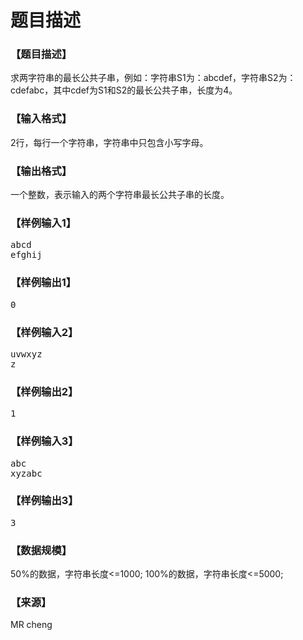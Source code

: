 # 题目描述


<h3>
【题目描述】
</h3>
<p>
求两字符串的最长公共子串，例如：字符串S1为：abcdef，字符串S2为：cdefabc，其中cdef为S1和S2的最长公共子串，长度为4。
</p>
<h3>
【输入格式】
</h3>
<p>
2行，每行一个字符串，字符串中只包含小写字母。
</p>
<h3>
【输出格式】
</h3>
<p>
一个整数，表示输入的两个字符串最长公共子串的长度。
</p>
<h3>
【样例输入1】
</h3>
<pre>abcd
efghij
</pre>
<h3>
【样例输出1】
</h3>
<pre>0
</pre>
<h3>
【样例输入2】
</h3>
<pre>uvwxyz
z
</pre>
<h3>
【样例输出2】
</h3>
<pre>1
</pre>
<h3>
【样例输入3】
</h3>
<pre>abc
xyzabc
</pre>
<h3>
【样例输出3】
</h3>
<pre>3
</pre>
<h3>
【数据规模】
</h3>
<p>
50%的数据，字符串长度&lt;=1000; 100%的数据，字符串长度&lt;=5000;
</p>
<h3>
【来源】
</h3>
<p>
MR cheng
</p>
